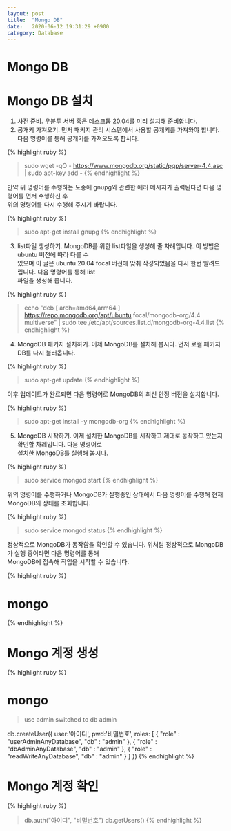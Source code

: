 ```yaml
---
layout: post
title:  "Mongo DB"
date:   2020-06-12 19:31:29 +0900
category: Database
--- 
```

# Mongo DB

# Mongo DB 설치

1. 사전 준비. 우분투 서버 혹은 데스크톱 20.04를 미리 설치해 준비합니다.  
2. 공개키 가져오기. 먼저 패키지 관리 시스템에서 사용할 공개키를 가져와야 합니다.   
  다음 명령어를 통해 공개키를 가져오도록 합시다.  

{% highlight ruby %}
> sudo wget -qO - https://www.mongodb.org/static/pgp/server-4.4.asc | sudo apt-key add - 
{% endhighlight %}

만약 위 명령어를 수행하는 도중에 gnupg와 관련한 에러 메시지가 출력된다면 다음 명령어를 먼저 수행하신 후    
위의 명령어를 다시 수행해 주시기 바랍니다.

{% highlight ruby %}
> sudo apt-get install gnupg 
{% endhighlight %}

3. list파일 생성하기. MongoDB를 위한 list파일을 생성해 줄 차례입니다. 이 방법은 ubuntu 버전에 따라 다를 수   
  있으며 이 글은 ubuntu 20.04 focal 버전에 맞춰 작성되었음을 다시 한번 알려드립니다. 다음 명령어를 통해 list    
  파일을 생성해 줍니다.  

{% highlight ruby %}
> echo "deb [ arch=amd64,arm64 ] https://repo.mongodb.org/apt/ubuntu focal/mongodb-org/4.4   multiverse" | sudo tee /etc/apt/sources.list.d/mongodb-org-4.4.list 
{% endhighlight %}

4. MongoDB 패키지 설치하기. 이제 MongoDB를 설치해 봅시다. 먼저 로컬 패키지 DB를 다시 불러옵니다.

{% highlight ruby %}
> sudo apt-get update
{% endhighlight %}

이후 업데이트가 완료되면 다음 명령어로 MongoDB의 최신 안정 버전을 설치합니다.

{% highlight ruby %}
> sudo apt-get install -y mongodb-org
{% endhighlight %}

5. MongoDB 시작하기. 이제 설치한 MongoDB를 시작하고 제대로 동작하고 있는지 확인할 차례입니다. 다음 명령어로  
  설치한 MongoDB를 실행해 봅시다.

{% highlight ruby %}

> sudo service mongod start
{% endhighlight %}

위의 명령어를 수행하거나 MongoDB가 실행중인 상태에서 다음 명령어를 수행해 현재 MongoDB의 상태를 조회합니다.

{% highlight ruby %}
> sudo service mongod status
{% endhighlight %}

정상적으로 MongoDB가 동작함을 확인할 수 있습니다. 위처럼 정상적으로 MongoDB가 실행 중이라면 다음 명령어를 통해   
MongoDB에 접속해 작업을 시작할 수 있습니다.

{% highlight ruby %}
# mongo
{% endhighlight %}


# Mongo 계정 생성

{% highlight ruby %}
# mongo	
> use admin
switched to db admin

db.createUser({ 
	user:'아이디', 
    pwd:'비밀번호', 
    roles: [ 
    { 
    	"role" : "userAdminAnyDatabase", 
        "db" : "admin" 
    }, 
    { 
    	"role" : "dbAdminAnyDatabase", 
        "db" : "admin" 
    }, 
    { 
    	"role" : "readWriteAnyDatabase",
        "db" : "admin" 
    } 
   ] 
})
{% endhighlight %}


# Mongo 계정 확인

{% highlight ruby %}
> db.auth("아이디", "비밀번호")
> db.getUsers()
{% endhighlight %}
